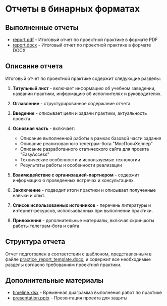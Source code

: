 # Отчеты в бинарных форматах

## Выполненные отчеты

- [report.pdf](report.pdf) - Итоговый отчет по проектной практике в формате PDF
- [report.docx](report.docx) - Итоговый отчет по проектной практике в формате DOCX

## Описание отчета

Итоговый отчет по проектной практике содержит следующие разделы:

1. **Титульный лист** - включает информацию об учебном заведении, названии практики, информацию об исполнителях и руководителях.

2. **Оглавление** - структурированное содержание отчета.

3. **Введение** - описывает цели и задачи практики, актуальность проекта.

4. **Основная часть** - включает:
   - Описание выполненной работы в рамках базовой части задания
   - Описание реализованного телеграм-бота "МосПолиХелпер" 
   - Описание разработанного статического сайта для проекта "EasyAccess"
   - Технические особенности и используемые технологии
   - Результаты работы и особенности реализации

5. **Взаимодействие с организацией-партнером** - содержит информацию о проведенных встречах и консультациях.

6. **Заключение** - подводит итоги практики и описывает полученные навыки и опыт.

7. **Список использованных источников** - перечень литературы и интернет-ресурсов, использованных при выполнении практики.

8. **Приложения** - дополнительные материалы, включая скриншоты работы телеграм-бота и сайта.

## Структура отчета

Отчет подготовлен в соответствии с шаблоном, представленным в файле [practice_report_template.docx](practice_report_template.docx), и содержит все необходимые разделы согласно требованиям проектной практики.

## Дополнительные материалы

- [timeline.xlsx](timeline.xlsx) - Временная диаграмма выполнения работ по практике
- [presentation.pptx](presentation.pptx) - Презентация проекта для защиты
